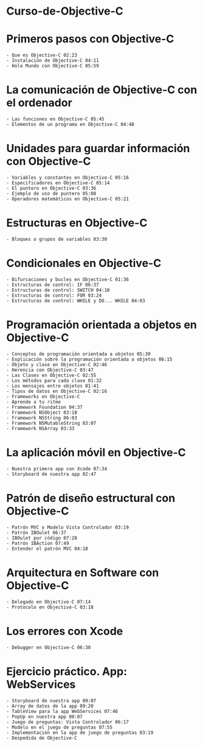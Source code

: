 # Curso-de-Objective-C

# Primeros pasos con Objective-C
	- Que es Objective-C 02:23
	- Instalación de Objective-C 04:11
	- Hola Mundo con Objective-C 05:59

# La comunicación de Objective-C con el ordenador
	- Las funciones en Objective-C 05:45
	- Elementos de un programa en Objective-C 04:48

# Unidades para guardar información con Objective-C
	- Variables y constantes en Objective-C 05:16
	- Especificadores en Objective-C 05:14
	- El puntero en Objective-C 03:36
	- Ejemplo de uso de puntero 05:08
	- Operadores matemáticos en Objective-C 05:21

# Estructuras en Objective-C
	- Bloques o grupos de variables 03:30

# Condicionales en Objective-C
	- Bifurcaciones y bucles en Objective-C 01:36
	- Estructuras de control: IF 06:37
	- Estructuras de control: SWITCH 04:10
	- Estructuras de control: FOR 03:24
	- Estructuras de control: WHILE y DO... WHILE 04:03

# Programación orientada a objetos en Objective-C
	- Conceptos de programación orientada a objetos 05:30
	- Explicación sobre la programación orientada a objetos 06:15
	- Objeto y clase en Objective-C 02:46
	- Herencia con Objective-C 03:47
	- Las Clases en Objective-C 02:55
	- Los métodos para cada clase 01:32
	- Los mensajes entre objetos 01:41
	- Tipos de datos en Objective-C 02:16
	- Frameworks en Objective-C
	- Aprende a tu ritmo
	- Framework Foundation 04:37
	- Framework NSObject 03:18
	- Framework NSString 06:03
	- Framework NSMutableString 03:07
	- Framework NSArray 03:33

# La aplicación móvil en Objective-C
	- Nuestra primera app con Xcode 07:34
	- Storyboard de nuestra app 02:47

# Patrón de diseño estructural con Objective-C
	- Patrón MVC o Modelo Vista Controlador 03:19
	- Patrón IBOulet 06:37
	- IBOulet por código 07:28
	- Patrón IBAction 07:49
	- Entender el patrón MVC 04:18

# Arquitectura en Software con Objective-C
	- Delegado en Objective-C 07:14
	- Protocolo en Objective-C 03:18

# Los errores con Xcode
	- Debugger en Objective-C 06:30

# Ejercicio práctico. App: WebServices
	- Storyboard de nuestra app 09:07
	- Array de datos de la app 09:20
	- TableView para la app WebServices 07:46
	- PopUp en nuestra app 08:07
	- Juego de preguntas: Vista Controlador 06:17
	- Modelo en el juego de preguntas 07:55
	- Implementación en la app de juego de preguntas 03:19
	- Despedida de Objective-C

